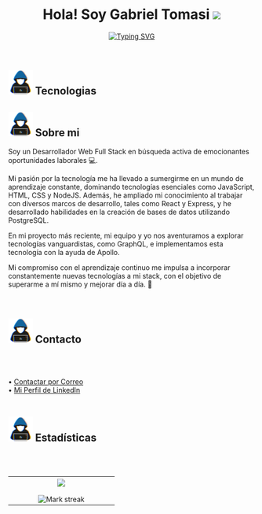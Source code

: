 <h1 align="center"><b>Hola! Soy Gabriel Tomasi </b><img src="https://media.giphy.com/media/hvRJCLFzcasrR4ia7z/giphy.gif" width="35"></h1>

<p align="center">
  <a href="https://git.io/typing-svg"><img src="https://readme-typing-svg.demolab.com?font=Poppins&weight=500&size=24&duration=4000&pause=500&color=124D0B&center=true&vCenter=true&random=true&width=435&lines=Full+Stack+Developer" alt="Typing SVG" /></a>
</p>
<br>

## <picture><img src = "https://github.com/0xAbdulKhalid/0xAbdulKhalid/raw/main/assets/mdImages/about_me.gif" width=50px></picture> **Tecnologias**



## <picture><img src = "https://github.com/0xAbdulKhalid/0xAbdulKhalid/raw/main/assets/mdImages/about_me.gif" width = 50px></picture> **Sobre mi**

Soy un Desarrollador Web Full Stack en búsqueda activa de emocionantes oportunidades laborales 💻.

Mi pasión por la tecnología me ha llevado a sumergirme en un mundo de aprendizaje constante, dominando tecnologías esenciales como JavaScript, HTML, CSS y NodeJS. Además, he ampliado mi conocimiento al trabajar con diversos marcos de desarrollo, tales como React y Express, y he desarrollado habilidades en la creación de bases de datos utilizando PostgreSQL.

En mi proyecto más reciente, mi equipo y yo nos aventuramos a explorar tecnologías vanguardistas, como GraphQL, e implementamos esta tecnología con la ayuda de Apollo.

Mi compromiso con el aprendizaje continuo me impulsa a incorporar constantemente nuevas tecnologías a mi stack, con el objetivo de superarme a mí mismo y mejorar día a día. 💪

<br>

## <picture><img src = "https://github.com/0xAbdulKhalid/0xAbdulKhalid/raw/main/assets/mdImages/about_me.gif" width = 50px></picture> **Contacto**
<br><br>

• <a href="mailto:gabrieltomasi22@gmail.com?Subject=Agenda%20De%20Entrevista%20Para:">Contactar por Correo</a><br>
• [Mi Perfil de LinkedIn](https://www.linkedin.com/in/gabrieltomasi)
<br><br>

## <picture><img src = "https://github.com/0xAbdulKhalid/0xAbdulKhalid/raw/main/assets/mdImages/about_me.gif" width = 50px></picture> **Estadísticas**
<br><br>

<p align="center">

<table align="center">
<tr border="none">
<td width="50%" align="center">
  
  <img  align="center"  src="https://github-readme-stats.vercel.app/api?username=GabrielTomasi&theme=dark&show_icons=true&count_private=true" />
  <br></br>
  <img  title="🔥 Get streak stats for your profile at git.io/streak-stats" alt="Mark streak" src="https://github-readme-streak-stats.herokuapp.com/?user=GabrielTomasi&theme=dark&hide_border=false" /> 
</td>


</tr>
</table>
</p>        

